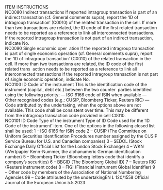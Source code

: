  
ITEM  INSTRUCTIONS  
NC0080  Indirect transactions  If reported intragroup transaction is part of an indirect transaction (cf. General comments 
supra), report the ‘ID of intragroup transaction’ (C0010) of the related transaction in the cell. 
If more than two transactions are related, the ID code of the first related transaction needs to 
be reported as a reference to link all interconnected transactions. 
If the reported intragroup transaction is not part of an indirect transaction, indicate No.  
NC0090  Single economic oper ­
ation  If the reported intragroup transaction is part of single economic operation (cf. General 
comments supra), report the ‘ID of intragroup transaction’ (C0010) of the related transaction 
in the cell. If more than two transactions are related, the ID code of the first related trans ­
action needs to be reported as a reference to link all interconnected transactions 
If the reported intragroup transaction is not part of single economic operation, indicate No.  
NC0100  ID Code of the 
instrument  This is the identification code of the instrument (capital, debt etc.) between the two counter ­
parties identified using the following priority: 
— ISO 6166 code of ISIN when available 
— Other recognised codes (e.g.: CUSIP, Bloomberg Ticker, Reuters RIC) 
— Code attributed by the undertaking, when the options above are not available. This code 
shall be consistent over time. 
This may be different from the intragroup transaction code provided in cell C0010.  
NC0101  ID Code Type of the 
instrument  Type of ID Code used for the ‘ID Code of the instrument’ item. One of the options in the 
following closed list shall be used: 
1 – ISO 6166 for ISIN code 
2 – CUSIP (The Committee on Uniform Securities Identification Procedures number assigned 
by the CUSIP Service Bureau for U.S. and Canadian companies) 
3 – SEDOL (Stock Exchange Daily Official List for the London Stock Exchange) 
4 – WKN (Wertpapier Kenn-Nummer, the alphanumeric German identification number) 
5 – Bloomberg Ticker (Bloomberg letters code that identify a company’s securities) 
6 – BBGID (The Bloomberg Global ID) 
7 – Reuters RIC (Reuters instrument code) 
8 – FIGI (Financial Instrument Global Identifier) 
9 – Other code by members of the Association of National Numbering Agencies 
99 – Code attributed by the undertakingEN  L 120/1558 Official Journal of the European Union 5.5.2023